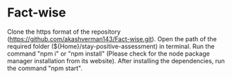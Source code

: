 # Fact-wise
Clone the https format of the repository (https://github.com/akashverman143/Fact-wise.git). 
Open the path of the required folder (${Home}/stay-positive-assessment) in terminal. 
Run the command "npm i" or "npm install" (Please check for the node package manager installation from its website). 
After installing the dependencies, run the command "npm start".

